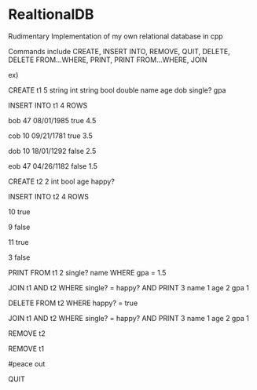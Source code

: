 # RealtionalDB
Rudimentary Implementation of my own relational database in cpp

Commands include CREATE, INSERT INTO, REMOVE, QUIT, DELETE, DELETE FROM...WHERE, PRINT, PRINT FROM...WHERE, JOIN

ex)

CREATE t1 5 string int string bool double name age dob single? gpa 

INSERT INTO t1 4 ROWS

bob 47 08/01/1985 true 4.5

cob 10 09/21/1781 true 3.5

dob 10 18/01/1292 false 2.5

eob 47 04/26/1182 false 1.5

CREATE t2 2 int bool age happy?

INSERT INTO t2 4 ROWS

10 true

9 false

11 true

3 false

PRINT FROM t1 2 single? name WHERE gpa = 1.5

JOIN t1 AND t2 WHERE single? = happy? AND PRINT 3 name 1 age 2 gpa 1

DELETE FROM t2 WHERE happy? = true

JOIN t1 AND t2 WHERE single? = happy? AND PRINT 3 name 1 age 2 gpa 1

REMOVE t2

REMOVE t1

#peace out

QUIT
